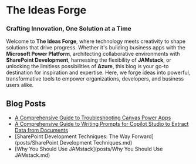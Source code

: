 # The Ideas Forge  
### Crafting Innovation, One Solution at a Time  

Welcome to **The Ideas Forge**, where technology meets creativity to shape solutions that drive progress. Whether it's building business apps with the **Microsoft Power Platform**, architecting collaborative environments with **SharePoint Development**, harnessing the flexibility of **JAMstack**, or unlocking the limitless possibilities of **Azure**, this blog is your go-to destination for inspiration and expertise. Here, we forge ideas into powerful, transformative tools to empower organizations, developers, and business users alike.

         
## Blog Posts
- [A Comprehensive Guide to Troubleshooting Canvas Power Apps](posts/AComprehensiveGuidetoTroubleshootingCanvasPowerApps.md)
- [A Comprehensive Guide to Writing Prompts for Copilot Studio to Extract Data from Documents](posts/PromptingForCopilotStudio.md)
- [SharePoint Development Techniques: The Way Forward](posts/SharePoint Development Techniques.md)
- [Why You Should Use JAMstack](posts/Why You Should Use JAMstack.md)
